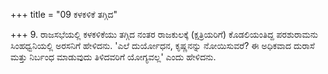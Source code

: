 +++
title = "09 ಕಳಕಳಿಕೆ ತಗ್ಗಿದ"

+++
9. ರಾಜಸಭೆಯಲ್ಲಿ ಕಳಕಳಿಕೆಯು ತಗ್ಗಿದ ನಂತರ ರಾಜಕುಲಕ್ಕೆ (ಕ್ಷತ್ರಿಯರಿಗೆ) ಕೊಡಲಿಯಂತಿದ್ದ ಪರಶುರಾಮನು ಸಿಂಹಧ್ವನಿಯಲ್ಲಿ ಅರಸನಿಗೆ ಹೇಳಿದನು. 'ಎಲೆ ದುರ್ಯೋಧನ, ಕೃಷ್ಣನನ್ನು ನೋಯಿಸುವರೆ? ಈ ಅಧಿಕವಾದ ದುರಾಸೆ ಮತ್ತು ನಿರ್ಬಂಧ ಮಾಡುವುದು  ತಿಳಿದವರಿಗೆ ಯೋಗ್ಯವಲ್ಲ' ಎಂದು ಹೇಳಿದನು.